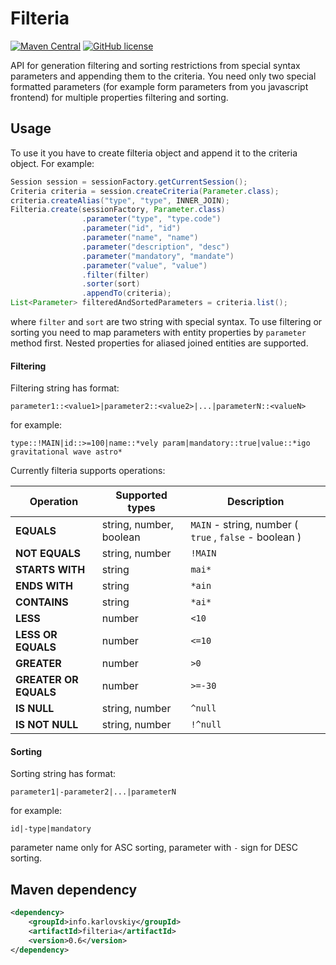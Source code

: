 Filteria
========
[![Maven Central](https://img.shields.io/maven-central/v/info.karlovskiy/filteria.svg)](https://img.shields.io/maven-central/v/info.karlovskiy/filteria.svg) [![GitHub license](https://img.shields.io/github/license/karlovskiy/filteria.svg)](https://img.shields.io/github/license/karlovskiy/filteria.svg)

API for generation filtering and sorting restrictions from special syntax parameters and appending them to the criteria.
You need only two special formatted parameters (for example form parameters from you javascript frontend)
for multiple properties filtering and sorting.

Usage
-----
To use it you have to create filteria object and append it to the criteria object.
For example:

```java
Session session = sessionFactory.getCurrentSession();
Criteria criteria = session.createCriteria(Parameter.class);
criteria.createAlias("type", "type", INNER_JOIN);
Filteria.create(sessionFactory, Parameter.class)
                .parameter("type", "type.code")
                .parameter("id", "id")
                .parameter("name", "name")
                .parameter("description", "desc")
                .parameter("mandatory", "mandate")
                .parameter("value", "value")
                .filter(filter)
                .sorter(sort)
                .appendTo(criteria);
List<Parameter> filteredAndSortedParameters = criteria.list();
```
where ```filter``` and ```sort``` are two string with special syntax.
To use filtering or sorting you need to map parameters with entity properties by ```parameter``` method first.
Nested properties for aliased joined entities are supported.

#### Filtering
Filtering string has format:
```
parameter1::<value1>|parameter2::<value2>|...|parameterN::<valueN>
```
for example:
```
type::!MAIN|id::>=100|name::*vely param|mandatory::true|value::*igo gravitational wave astro*
```
Currently filteria supports operations:

Operation | Supported types | Description
--- | --- | ---
**EQUALS** | string, number, boolean | ```MAIN``` - string, number ( ```true``` , ```false``` - boolean )
**NOT EQUALS** | string, number | ```!MAIN```
**STARTS WITH** | string | ```mai*```
**ENDS WITH** | string | ```*ain```
**CONTAINS** | string | ```*ai*```
**LESS** | number | ```<10```
**LESS OR EQUALS** | number | ```<=10```
**GREATER** | number | ```>0```
**GREATER OR EQUALS** | number | ```>=-30```
**IS NULL** | string, number | ```^null```
**IS NOT NULL** | string, number | ```!^null```

#### Sorting
Sorting string has format:
```
parameter1|-parameter2|...|parameterN
```
for example:
```
id|-type|mandatory
```
parameter name only for ASC sorting, parameter with ```-``` sign for DESC sorting.

Maven dependency
----------------

```xml
<dependency>
    <groupId>info.karlovskiy</groupId>
    <artifactId>filteria</artifactId>
    <version>0.6</version>
</dependency>
```
